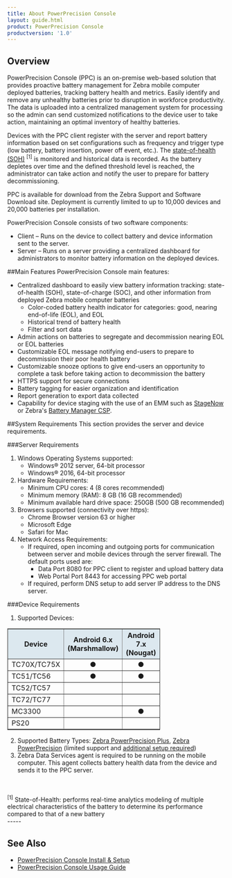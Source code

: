 ```yaml
---
title: About PowerPrecision Console
layout: guide.html
product: PowerPrecision Console
productversion: '1.0'
---
```


## Overview

PowerPrecision Console (PPC) is an on-premise web-based solution that provides proactive battery management for Zebra mobile computer deployed batteries, tracking battery health and metrics. Easily identify and remove any unhealthy batteries prior to disruption in workforce productivity. The data is uploaded into a centralized management system for processing so the admin can send customized notifications to the device user to take action, maintaining an optimal inventory of healthy batteries.

Devices with the PPC client register with the server and report battery information based on set configurations such as frequency and trigger type (low battery, battery insertion, power off event, etc.). The [state-of-health (SOH)](https://www.zebra.com/content/dam/zebra_new_ia/en-us/solutions-verticals/product/Software/Mobility%20Software/powerprecision/fact-sheets/data-capture-dna-power-precision-fact-sheet-en-us.pdf) <sup>[1]</sup> is monitored and historical data is recorded. As the battery depletes over time and the defined threshold level is reached, the administrator can take action and notify the user to prepare for battery decommissioning. 

PPC is available for download from the Zebra Support and Software Download site. Deployment is currently limited to up to 10,000 devices and 20,000 batteries per installation.

PowerPrecision Console consists of two software components: 
* Client – Runs on the device to collect battery and device information sent to the server. 
* Server – Runs on a server providing a centralized dashboard for administrators to monitor battery information on the deployed devices.

##Main Features
PowerPrecision Console main features:
* Centralized dashboard to easily view battery information tracking: state-of-health (SOH), state-of-charge (SOC), and other information from deployed Zebra mobile computer batteries 
  * Color-coded battery health indicator for categories: good, nearing end-of-life (EOL), and EOL 
  * Historical trend of battery health 
  * Filter and sort data 
* Admin actions on batteries to segregate and decommission nearing EOL or EOL batteries
* Customizable EOL message notifying end-users to prepare to decommission their poor health battery
* Customizable snooze options to give end-users an opportunity to complete a task before taking action to decommission the battery
* HTTPS support for secure connections 
* Battery tagging for easier organization and identification
* Report generation to export data collected 
* Capability for device staging with the use of an EMM such as [StageNow](/stagenow/latest/about) or Zebra's [Battery Manager CSP](/mx/batterymgr).

##System Requirements
This section provides the server and device requirements.

###Server Requirements
1. Windows Operating Systems supported:
   * Windows® 2012 server, 64-bit processor  
   * Windows® 2016, 64-bit processor
2. Hardware Requirements: 
   * Minimum CPU cores: 4  (8 cores recommended)
   * Minimum memory (RAM): 8 GB  (16 GB recommended)
   * Minimum available hard drive space: 250GB  (500 GB recommended) 
3. Browsers supported (connectivity over https):  
   * Chrome Browser version 63 or higher 
   * Microsoft Edge 
   * Safari for Mac 
4. Network Access Requirements:
   * If required, open incoming and outgoing ports for communication between server and mobile devices through the server firewall. The default ports used are: 
        * Data Port 8080 for PPC client to register and upload battery data 
        * Web Portal Port 8443 for accessing PPC web portal  
   * If required, perform DNS setup to add server IP address to the DNS server. 

###Device Requirements

1. Supported Devices:
  <table class="facelift" align="center" style="width:70%" border="1" padding="5px">
    <tr bgcolor="#dce8ef">
      <th>Device</th>
      <th style="text-align:center">Android 6.x <br>(Marshmallow)</th>
      <th style="text-align:center">Android 7.x <br>(Nougat)</th>
      <th style="text-align:center">Android 8.x <br>(Oreo)</th>
    </tr>
    <tr>
      <td>TC70X/TC75X</td>
      <td style="text-align:center">&#x25cf;</td>
      <td style="text-align:center">&#x25cf;</td>
      <td style="text-align:center">&#x25cf;</td>
    </tr>
    <tr>
      <td>TC51/TC56 </td>
      <td style="text-align:center">&#x25cf;</td>
      <td style="text-align:center">&#x25cf;</td>
      <td style="text-align:center">&#x25cf;</td>
    </tr>
    <tr>
      <td>TC52/TC57</td>
      <td></td>
      <td></td>
      <td style="text-align:center">&#x25cf;</td>
    </tr>
    <tr>
      <td>TC72/TC77</td>
      <td></td>
      <td></td>
      <td style="text-align:center">&#x25cf;</td>
    </tr>
    <tr>
      <td>MC3300 </td>
      <td></td>
      <td style="text-align:center">&#x25cf;</td>
      <td style="text-align:center">&#x25cf;</td>
    </tr>
    <tr>
      <td>PS20</td>
      <td></td>
      <td></td>
      <td style="text-align:center">&#x25cf;</td>
    </tr>
  </table>
  
2. Supported Battery Types: [Zebra PowerPrecision Plus](https://www.zebra.com/us/en/products/accessories/powerprecision-battery-solutions.html), [Zebra PowerPrecision](https://www.zebra.com/us/en/products/accessories/powerprecision-battery-solutions.html)  (limited support and [additional setup required](../setup/#configuration))  
3. Zebra Data Services agent is required to be running on the mobile computer. This agent collects battery health data from the device and sends it to the PPC server. 
<br>
<br>
<sup>[1]</sup> State-of-Health: performs real-time analytics modeling of multiple electrical characteristics of the battery to determine its performance compared to that of a new battery
<br>
-----

## See Also

* [PowerPrecision Console Install & Setup](../setup)
* [PowerPrecision Console Usage Guide](../usage)

